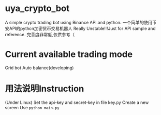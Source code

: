# uya_crypto_bot
A simple crypto trading bot using Binance API and python.
一个简单的使用币安API的python加密货币交易机器人
Really Unstable!!!Just for API sample and reference. 
完善度非常低,仅供参考（

# Current available trading mode
Grid bot
Auto balance(developing)

# 用法说明Instruction
(Under Linux)
Set the api-key and secret-key in file key.py
Create a new screen
Use `python main.py`
